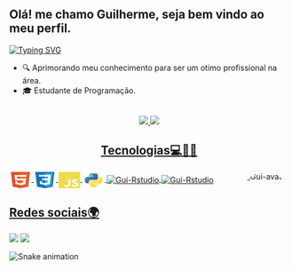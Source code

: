 ## Olá! me chamo Guilherme, seja bem vindo ao meu perfil.
[![Typing SVG](https://readme-typing-svg.herokuapp.com?color=%FFFF85ff&size=18&duration=6000&center=true&vCenter=true&width=600&lines=Hello+World+%3C3)](https://git.io/typing-svg)<br>


- 🔍 Aprimorando meu conhecimento para ser um otimo profissional na área.
- 🎓 Estudante de Programação.

<br>
<div align="center">
  <a href="https://github.com/Guipray">
  <img height="180em"  src="https://github-readme-stats.vercel.app/api?username=Guipray&show_icons=true&theme=dark&include_all_commits=true&count_private=true"/>
  <img height="180em" src="https://github-readme-stats.vercel.app/api/top-langs/?username=Guipray&layout=compact&langs_count=7&theme=dark"/>
</div>

 <h2 align="center">Tecnologias💻👨‍💻</h2>
<div style="display: inline_block">
  <img align="center" alt="Gui-HTML" height="30" width="40" src="https://raw.githubusercontent.com/devicons/devicon/master/icons/html5/html5-original.svg">
  <img align="center" alt="Gui-CSS" height="30" width="40" src="https://raw.githubusercontent.com/devicons/devicon/master/icons/css3/css3-original.svg">
  <img align="center" alt="Gui-Js" height="30" width="40" src="https://raw.githubusercontent.com/devicons/devicon/master/icons/javascript/javascript-plain.svg">
  <img align="center" alt="Gui-Python" height="30" width="40" src="https://raw.githubusercontent.com/devicons/devicon/master/icons/python/python-original.svg">
  <img align="center" alt="Gui-Rstudio" height="30" width="40" src="https://img.shields.io/badge/R-276DC3?style=for-the-badge&logo=r&logoColor=white">
  <img align="center" alt="Gui-Rstudio" height="30" width="40" src="https://img.shields.io/badge/MySQL-00000F?style=for-the-badge&logo=mysql&logoColor=white">
   
  <img align="right" alt="Gui-avatar" height="150" style="border-radius:50px;" src="https://instagram.fcnf5-1.fna.fbcdn.net/v/t51.2885-19/159232998_432811784667043_7274575491953442178_n.jpg?stp=dst-jpg_s150x150&_nc_ht=instagram.fcnf5-1.fna.fbcdn.net&_nc_cat=107&_nc_ohc=yamxK5Zo-bUAX9qsVjd&edm=AId3EpQBAAAA&ccb=7-5&oh=00_AT-9635c3QOWj0gdvezD9Zq_DDtA3qUGXnxJ5fp93p-LOg&oe=635B8F53&_nc_sid=705020">
</div>
  
  ##
   <h2>Redes sociais🌍</h2>
<div>
  <a href="https://www.instagram.com/guipray/" target="_blank"><img src="https://img.shields.io/badge/-Instagram-%23E4405F?style=for-the-badge&logo=instagram&logoColor=white" target="_blank"></a>
  <a href="https://www.linkedin.com/in/guipray/" target="_blank"><img src="https://img.shields.io/badge/-LinkedIn-%230077B5?style=for-the-badge&logo=linkedin&logoColor=white" target="_blank"></a> 
  
  ![Snake animation](https://github.com/GuiDEV1/GuiDEV1/blob/output/github-contribution-grid-snake.svg)
</div>

